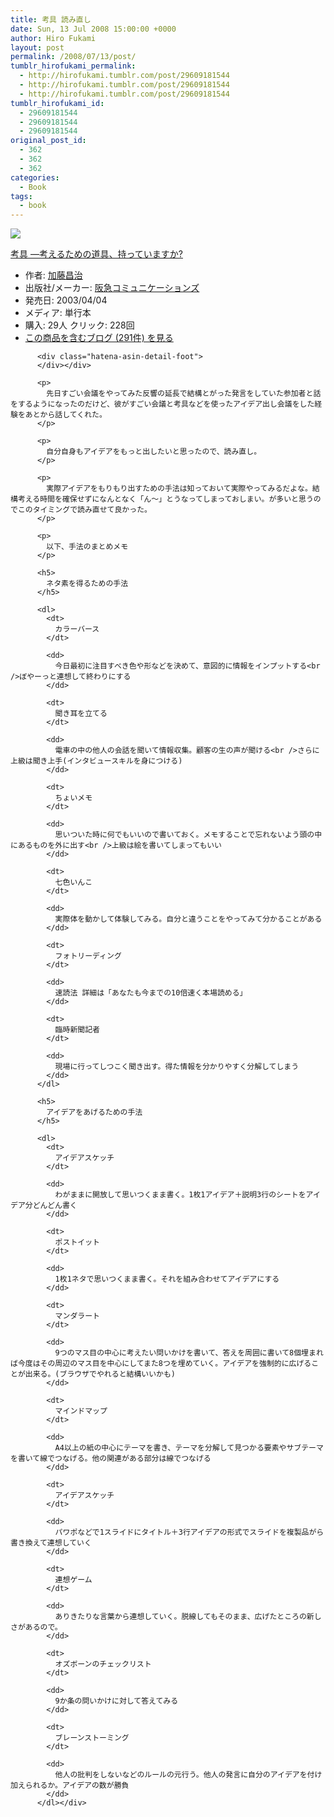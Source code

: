 ```yaml
---
title: 考具 読み直し
date: Sun, 13 Jul 2008 15:00:00 +0000
author: Hiro Fukami
layout: post
permalink: /2008/07/13/post/
tumblr_hirofukami_permalink:
  - http://hirofukami.tumblr.com/post/29609181544
  - http://hirofukami.tumblr.com/post/29609181544
  - http://hirofukami.tumblr.com/post/29609181544
tumblr_hirofukami_id:
  - 29609181544
  - 29609181544
  - 29609181544
original_post_id:
  - 362
  - 362
  - 362
categories:
  - Book
tags:
  - book
---
```

<div class="section">
  <div class="hatena-asin-detail">
    <p>
      <a href="http://www.amazon.co.jp/gp/product/4484032058/ref=as_li_tf_il?ie=UTF8&camp=247&creative=1211&creativeASIN=4484032058&linkCode=as2&tag=dsea-22" target="_blank"><img border="0" src="http://ws.assoc-amazon.jp/widgets/q?_encoding=UTF8&ASIN=4484032058&Format=_SL160_&ID=AsinImage&MarketPlace=JP&ServiceVersion=20070822&WS=1&tag=dsea-22" /></a><img src="http://www.assoc-amazon.jp/e/ir?t=dsea-22&l=as2&o=9&a=4484032058" width="1" height="1" border="0" alt="" style="border:none!important;margin:0!important;" /> <div class="hatena-asin-detail-info">
        <p>
          <a href="http://www.amazon.co.jp/gp/product/4484032058/ref=as_li_tf_tl?ie=UTF8&camp=247&creative=1211&creativeASIN=4484032058&linkCode=as2&tag=dsea-22" target="_blank">考具 ―考えるための道具、持っていますか?</a><img src="http://www.assoc-amazon.jp/e/ir?t=dsea-22&l=as2&o=9&a=4484032058" width="1" height="1" border="0" alt="" style="border:none!important;margin:0!important;" /> <ul>
            <li>
              <span class="hatena-asin-detail-label">作者:</span> <a href="http://d.hatena.ne.jp/keyword/%B2%C3%C6%A3%BE%BB%BC%A3" class="keyword" target="_blank">加藤昌治</a>
            </li>
            <li>
              <span class="hatena-asin-detail-label">出版社/メーカー:</span> <a href="http://d.hatena.ne.jp/keyword/%BA%E5%B5%DE%A5%B3%A5%DF%A5%E5%A5%CB%A5%B1%A1%BC%A5%B7%A5%E7%A5%F3%A5%BA" class="keyword" target="_blank">阪急コミュニケーションズ</a>
            </li>
            <li>
              <span class="hatena-asin-detail-label">発売日:</span> 2003/04/04
            </li>
            <li>
              <span class="hatena-asin-detail-label">メディア:</span> 単行本
            </li>
            <li>
              <span class="hatena-asin-detail-label">購入</span>: 29人 <span class="hatena-asin-detail-label">クリック</span>: 228回
            </li>
            <li>
              <a href="http://d.hatena.ne.jp/asin/4484032058" target="_blank">この商品を含むブログ (291件) を見る</a>
            </li>
          </ul></div> 
          
          <div class="hatena-asin-detail-foot">
          </div></div> 
          
          <p>
            先日すごい会議をやってみた反響の延長で結構とがった発言をしていた参加者と話をするようになったのだけど、彼がすごい会議と考具などを使ったアイデア出し会議をした経験をあとから話してくれた。
          </p>
          
          <p>
            自分自身もアイデアをもっと出したいと思ったので、読み直し。
          </p>
          
          <p>
            実際アイデアをもりもり出すための手法は知っておいて実際やってみるだよな。結構考える時間を確保せずになんとなく「ん～」とうなってしまっておしまい。が多いと思うのでこのタイミングで読み直せて良かった。
          </p>
          
          <p>
            以下、手法のまとめメモ
          </p>
          
          <h5>
            ネタ素を得るための手法
          </h5>
          
          <dl>
            <dt>
              カラーバース
            </dt>
            
            <dd>
              今日最初に注目すべき色や形などを決めて、意図的に情報をインプットする<br />ぼやーっと連想して終わりにする
            </dd>
            
            <dt>
              聞き耳を立てる
            </dt>
            
            <dd>
              電車の中の他人の会話を聞いて情報収集。顧客の生の声が聞ける<br />さらに上級は聞き上手(インタビュースキルを身につける)
            </dd>
            
            <dt>
              ちょいメモ
            </dt>
            
            <dd>
              思いついた時に何でもいいので書いておく。メモすることで忘れないよう頭の中にあるものを外に出す<br />上級は絵を書いてしまってもいい
            </dd>
            
            <dt>
              七色いんこ
            </dt>
            
            <dd>
              実際体を動かして体験してみる。自分と違うことをやってみて分かることがある
            </dd>
            
            <dt>
              フォトリーディング
            </dt>
            
            <dd>
              速読法 詳細は「あなたも今までの10倍速く本場読める」
            </dd>
            
            <dt>
              臨時新聞記者
            </dt>
            
            <dd>
              現場に行ってしつこく聞き出す。得た情報を分かりやすく分解してしまう
            </dd>
          </dl>
          
          <h5>
            アイデアをあげるための手法
          </h5>
          
          <dl>
            <dt>
              アイデアスケッチ
            </dt>
            
            <dd>
              わがままに開放して思いつくまま書く。1枚1アイデア＋説明3行のシートをアイデア分どんどん書く
            </dd>
            
            <dt>
              ポストイット
            </dt>
            
            <dd>
              1枚1ネタで思いつくまま書く。それを組み合わせてアイデアにする
            </dd>
            
            <dt>
              マンダラート
            </dt>
            
            <dd>
              9つのマス目の中心に考えたい問いかけを書いて、答えを周囲に書いて8個埋まれば今度はその周辺のマス目を中心にしてまた8つを埋めていく。アイデアを強制的に広げることが出来る。(ブラウザでやれると結構いいかも)
            </dd>
            
            <dt>
              マインドマップ
            </dt>
            
            <dd>
              A4以上の紙の中心にテーマを書き、テーマを分解して見つかる要素やサブテーマを書いて線でつなげる。他の関連がある部分は線でつなげる
            </dd>
            
            <dt>
              アイデアスケッチ
            </dt>
            
            <dd>
              パワポなどで1スライドにタイトル＋3行アイデアの形式でスライドを複製品がら書き換えて連想していく
            </dd>
            
            <dt>
              連想ゲーム
            </dt>
            
            <dd>
              ありきたりな言葉から連想していく。脱線してもそのまま、広げたところの新しさがあるので。
            </dd>
            
            <dt>
              オズボーンのチェックリスト
            </dt>
            
            <dd>
              9か条の問いかけに対して答えてみる
            </dd>
            
            <dt>
              ブレーンストーミング
            </dt>
            
            <dd>
              他人の批判をしないなどのルールの元行う。他人の発言に自分のアイデアを付け加えられるか。アイデアの数が勝負
            </dd>
          </dl></div>